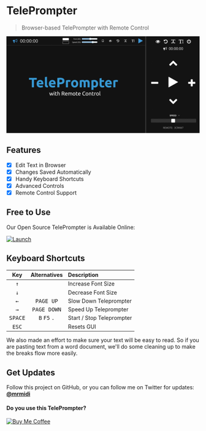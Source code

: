TelePrompter
===

> Browser-based TelePrompter with Remote Control

![Screenshot](assets/img/social-card.png "Screenshot")

Features
---

- [X] Edit Text in Browser
- [X] Changes Saved Automatically
- [X] Handy Keyboard Shortcuts
- [X] Advanced Controls
- [X] Remote Control Support

Free to Use
---

Our Open Source TelePrompter is Available Online:

[![Launch](https://img.shields.io/badge/Launch_TelePrompter-blue.svg?logo=azure-data-explorer&style=for-the-badge&logoColor=white)](https://promptr.tv)

Keyboard Shortcuts
---

Key              | Alternatives                            | Description
:---------------:|:---------------------------------------:|:--------------------------
<kbd>↑</kbd>     |                                         | Increase Font Size
<kbd>↓</kbd>     |                                         | Decrease Font Size
<kbd>←</kbd>     | <kbd>PAGE UP</kbd>                      | Slow Down Teleprompter
<kbd>→</kbd>     | <kbd>PAGE DOWN</kbd>                    | Speed Up Teleprompter
<kbd>SPACE</kbd> | <kbd>B</kbd> <kbd>F5</kbd> <kbd>.</kbd> | Start / Stop Teleprompter
<kbd>ESC</kbd>   |                                         | Resets GUI

We also made an effort to make sure your text will be easy to read.   So if you are pasting text from a word document, we'll do some cleaning up to make the breaks flow more easily.

Get Updates
---

Follow this project on GitHub, or you can follow me on Twitter for updates: **[@mrmidi](http://twitter.com/mrmidi "Follow @mrmidi on Twitter")**

#### Do you use this TelePrompter?

[![Buy Me Coffee](https://peterschmalfeldt.com/buy-me-coffee.png)](https://www.paypal.me/manifestinteractive)
